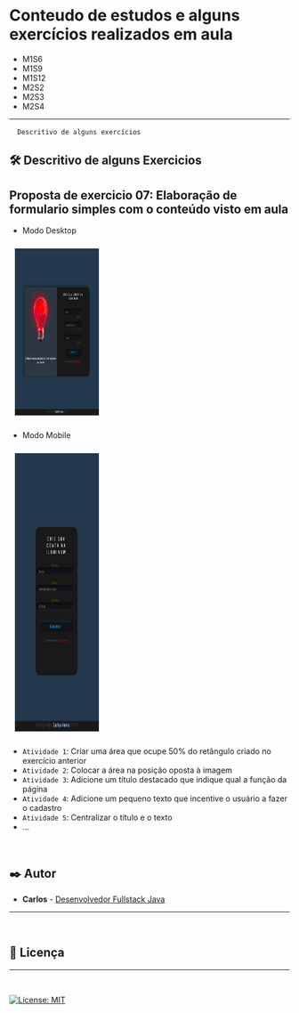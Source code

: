 

# Conteudo de estudos e alguns exercícios realizados em aula

* M1S6
* M1S9
* M1S12
* M2S2
* M2S3
* M2S4




<hr>



```
  Descritivo de alguns exercícios 
```
## 🛠️ Descritivo de alguns Exercicios

## Proposta de exercicio 07: Elaboração de formulario simples com o conteúdo visto em aula

<p float="right">
  
  - Modo Desktop
  <img src="https://github.com/carlosvico/senai_dev_class/blob/main/M2S2/exercicio-trello/ex-7-10/img/desk.png" width="30%" height="300" hspace="10"  vspace="10"/>
  
  - Modo Mobile
  <img src="https://github.com/carlosvico/senai_dev_class/blob/main/M2S2/exercicio-trello/ex-7-10/img/mobile.png"  width="30%" height="500" hspace="10" vspace="10"/> 
</p>






- `Atividade 1`: Criar uma área que ocupe 50% do retângulo criado no exercício anterior
- `Atividade 2`: Colocar a área na posição oposta à imagem
- `Atividade 3`: Adicione um título destacado que indique qual a função da página
- `Atividade 4`: Adicione um pequeno texto que incentive o usuário a fazer o cadastro
- `Atividade 5`: Centralizar o título e o texto
- ...

&nbsp;

## ✒️ Autor 

* **Carlos** -  [Desenvolvedor Fullstack Java ](https://www.linkedin.com/in/carlos-vico/)

<hr>

&nbsp;
## 📄 Licença
<hr>

&nbsp;

[![License: MIT](https://img.shields.io/badge/License-MIT-yellow.svg)](https://opensource.org/licenses/MIT)




